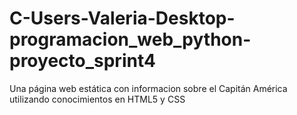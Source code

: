 # C-Users-Valeria-Desktop-programacion_web_python-proyecto_sprint4
Una página web estática con informacion sobre el Capitán América utilizando conocimientos en HTML5 y CSS
